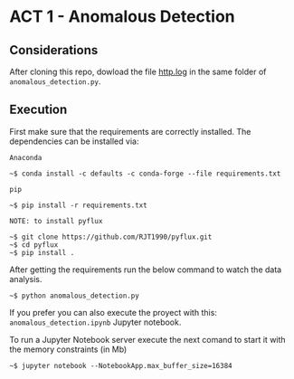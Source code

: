 # ACT 1 -  Anomalous Detection

## Considerations

After cloning this repo, dowload the file [http.log](https://experiencia21.tec.mx/courses/112876/files/44700556/download?download_frd=1) in the same folder of `anomalous_detection.py`.

## Execution

First make sure that the requirements are correctly installed. The dependencies can be installed via: 

`Anaconda`

```shell
~$ conda install -c defaults -c conda-forge --file requirements.txt
```

`pip`

```shell
~$ pip install -r requirements.txt
```
`NOTE: to install pyflux`

```shell
~$ git clone https://github.com/RJT1990/pyflux.git
~$ cd pyflux
~$ pip install .
```
After getting the requirements run the below command to watch the data
analysis.

```shell
~$ python anomalous_detection.py
```

If you prefer you can also execute the proyect with this: 
`anomalous_detection.ipynb` Jupyter notebook.

To run a Jupyter Notebook server execute the next comand to start it with the memory constraints (in Mb)
```shell
~$ jupyter notebook --NotebookApp.max_buffer_size=16384
```
